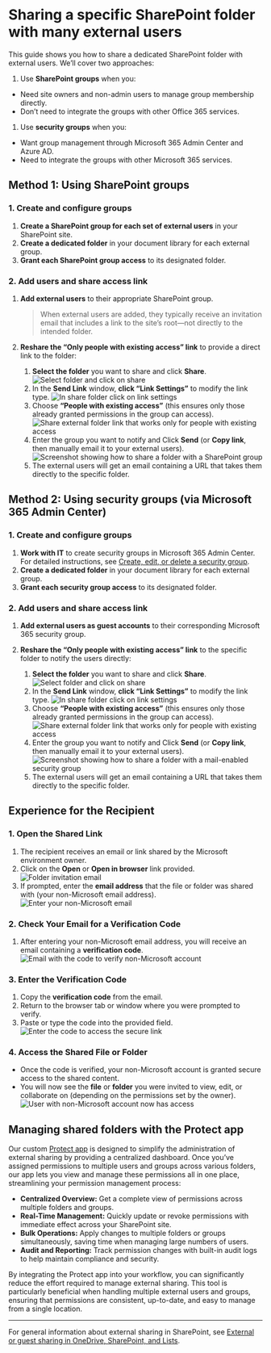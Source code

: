 # Sharing a specific SharePoint folder with many external users

This guide shows you how to share a dedicated SharePoint folder with external users. We’ll cover two approaches:

1. Use **SharePoint groups** when you:
- Need site owners and non-admin users to manage group membership directly.
- Don’t need to integrate the groups with other Office 365 services.

1. Use **security groups** when you:
- Want group management through Microsoft 365 Admin Center and Azure AD.
- Need to integrate the groups with other Microsoft 365 services.

## Method 1: Using SharePoint groups

### 1. Create and configure groups

1. **Create a SharePoint group for each set of external users** in your SharePoint site.
2. **Create a dedicated folder** in your document library for each external group.
3. **Grant each SharePoint group access** to its designated folder.

### 2. Add users and share access link

1. **Add external users** to their appropriate SharePoint group.  
   > When external users are added, they typically receive an invitation email that includes a link to the site’s root—not directly to the intended folder.
2. **Reshare the “Only people with existing access” link** to provide a direct link to the folder:  

   1. **Select the folder** you want to share and click **Share**.
    ![Select folder and click on share](/_media/select-folder-and-click-on-share.png)
   2. In the **Send Link** window, **click “Link Settings”** to modify the link type.
    ![In share folder click on link settings](/_media/in-share-folder-click-on-link-settings.png)
   3. Choose **“People with existing access”** (this ensures only those already granted permissions in the group can access).
    ![Share external folder link that works only for people with existing access](/_media/share-external-folder-only-people-with-existing-access.png)
   4. Enter the group you want to notify and Click **Send** (or **Copy link**, then manually email it to your external users).
    ![Screenshot showing how to share a folder with a SharePoint group](/_media/share-external-folder-with-sharepoint-group.png)
   5. The external users will get an email containing a URL that takes them directly to the specific folder.


## Method 2: Using security groups (via Microsoft 365 Admin Center)

### 1. Create and configure groups

1. **Work with IT** to create security groups in Microsoft 365 Admin Center.  
   For detailed instructions, see [Create, edit, or delete a security group](https://learn.microsoft.com/en-us/microsoft-365/admin/email/create-edit-or-delete-a-security-group).
2. **Create a dedicated folder** in your document library for each external group.
3. **Grant each security group access** to its designated folder.

### 2. Add users and share access link

1. **Add external users as guest accounts** to their corresponding Microsoft 365 security group.
2. **Reshare the “Only people with existing access” link** to the specific folder to notify the users directly:

   1. **Select the folder** you want to share and click **Share**.
    ![Select folder and click on share](/_media/select-folder-and-click-on-share.png)
   2. In the **Send Link** window, **click “Link Settings”** to modify the link type.
    ![In share folder click on link settings](/_media/in-share-folder-click-on-link-settings.png)
   3. Choose **“People with existing access”** (this ensures only those already granted permissions in the group can access).
    ![Share external folder link that works only for people with existing access](/_media/share-external-folder-only-people-with-existing-access.png)
   4. Enter the group you want to notify and Click **Send** (or **Copy link**, then manually email it to your external users).
    ![Screenshot showing how to share a folder with a mail-enabled security group](/_media/share-external-folder-with-mail-enabled-security-group.png)
   5. The external users will get an email containing a URL that takes them directly to the specific folder.


## Experience for the Recipient

### 1. Open the Shared Link

1. The recipient receives an email or link shared by the Microsoft environment owner.
2. Click on the **Open** or **Open in browser** link provided.
![Folder invitation email](/_media/invited-you-to-view-a-folder-email.png)
3. If prompted, enter the **email address** that the file or folder was shared with (your non-Microsoft email address).
![Enter your non-Microsoft email](/_media/to-open-the-shared-link-enter-your-non-microsoft-account-email.png)

### 2. Check Your Email for a Verification Code

1. After entering your non-Microsoft email address, you will receive an email containing a **verification code**.
![Email with the code to verify non-Microsoft account](/_media/email-with-code-to-verify-your-non-microsoft-account-to-access-shared-folder.png)

### 3. Enter the Verification Code

1. Copy the **verification code** from the email.
2. Return to the browser tab or window where you were prompted to verify.
3. Paste or type the code into the provided field.
![Enter the code to access the secure link](/_media/to-open-secure-link-enter-code-from-non-microsoft-account-email.png)

### 4. Access the Shared File or Folder

- Once the code is verified, your non-Microsoft account is granted secure access to the shared content.
- You will now see the **file** or **folder** you were invited to view, edit, or collaborate on (depending on the permissions set by the owner).
![User with non-Microsoft account now has access](/_media/user-with-non-microsoft-account-will-be-granted-access-to-the-shared-file-or-folder.png)


## Managing shared folders with the Protect app

Our custom [Protect app](share-features.html) is designed to simplify the administration of external sharing by providing a centralized dashboard. Once you’ve assigned permissions to multiple users and groups across various folders, our app lets you view and manage these permissions all in one place, streamlining your permission management process:

- **Centralized Overview:** Get a complete view of permissions across multiple folders and groups.
- **Real-Time Management:** Quickly update or revoke permissions with immediate effect across your SharePoint site.
- **Bulk Operations:** Apply changes to multiple folders or groups simultaneously, saving time when managing large numbers of users.
- **Audit and Reporting:** Track permission changes with built-in audit logs to help maintain compliance and security.

By integrating the Protect app into your workflow, you can significantly reduce the effort required to manage external sharing. This tool is particularly beneficial when handling multiple external users and groups, ensuring that permissions are consistent, up-to-date, and easy to manage from a single location.

---

For general information about external sharing in SharePoint, see [External or guest sharing in OneDrive, SharePoint, and Lists](https://support.microsoft.com/en-us/office/external-or-guest-sharing-in-onedrive-sharepoint-and-lists-7aa070b8-d094-4921-9dd9-86392f2a79e7#ID0EBF=Work_or_school_account).